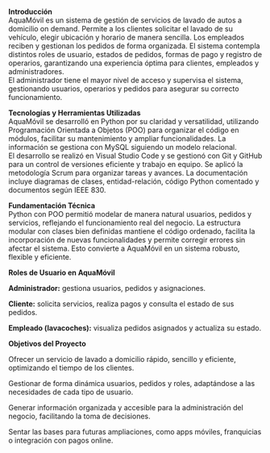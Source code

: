**Introducción**  
AquaMóvil es un sistema de gestión de servicios de lavado de autos a domicilio on demand. Permite a los clientes solicitar el lavado de su vehículo, elegir ubicación y horario de manera sencilla. Los empleados reciben y gestionan los pedidos de forma organizada. El sistema contempla distintos roles de usuario, estados de pedidos, formas de pago y registro de operarios, garantizando una experiencia óptima para clientes, empleados y administradores.  
El administrador tiene el mayor nivel de acceso y supervisa el sistema, gestionando usuarios, operarios y pedidos para asegurar su correcto funcionamiento.

**Tecnologías y Herramientas Utilizadas**  
AquaMóvil se desarrolló en Python por su claridad y versatilidad, utilizando Programación Orientada a Objetos (POO) para organizar el código en módulos, facilitar su mantenimiento y ampliar funcionalidades. La información se gestiona con MySQL siguiendo un modelo relacional.  
El desarrollo se realizó en Visual Studio Code y se gestionó con Git y GitHub para un control de versiones eficiente y trabajo en equipo. Se aplicó la metodología Scrum para organizar tareas y avances. La documentación incluye diagramas de clases, entidad-relación, código Python comentado y documentos según IEEE 830\.

**Fundamentación Técnica**  
Python con POO permitió modelar de manera natural usuarios, pedidos y servicios, reflejando el funcionamiento real del negocio. La estructura modular con clases bien definidas mantiene el código ordenado, facilita la incorporación de nuevas funcionalidades y permite corregir errores sin afectar el sistema. Esto convierte a AquaMóvil en un sistema robusto, flexible y eficiente.

**Roles de Usuario en AquaMóvil**

**Administrador:** gestiona usuarios, pedidos y asignaciones.

**Cliente:** solicita servicios, realiza pagos y consulta el estado de sus pedidos.

**Empleado (lavacoches):** visualiza pedidos asignados y actualiza su estado.

**Objetivos del Proyecto**

Ofrecer un servicio de lavado a domicilio rápido, sencillo y eficiente, optimizando el tiempo de los clientes.

Gestionar de forma dinámica usuarios, pedidos y roles, adaptándose a las necesidades de cada tipo de usuario.

Generar información organizada y accesible para la administración del negocio, facilitando la toma de decisiones.

Sentar las bases para futuras ampliaciones, como apps móviles, franquicias o integración con pagos online.